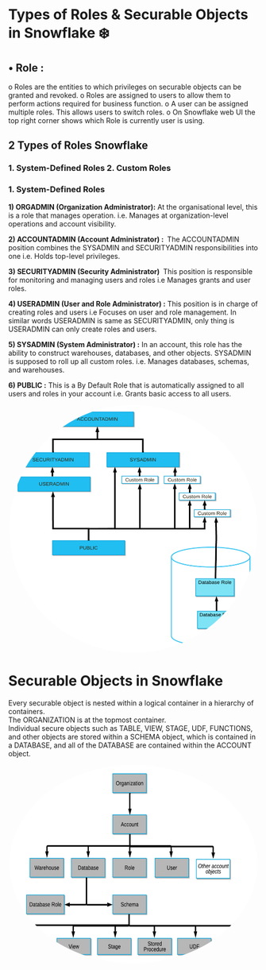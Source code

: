 # Types of Roles & Securable Objects in Snowflake  ❄️

## •	Role :

 o	Roles are the entities to which privileges on securable objects can be granted and revoked.
 o	Roles are assigned to users to allow them to perform actions required for business function.
 o	A user can be assigned multiple roles. This  allows users to switch roles.
 o	On Snowflake web UI the top right corner shows which Role is currently user is using.


## 2 Types of Roles Snowflake 

### 1. System-Defined Roles     2. Custom Roles

### 1. System-Defined Roles

<b> 1) ORGADMIN (Organization Administrator):</b> At the organisational level, this is a role that manages operation. i.e. Manages at organization-level operations and account visibility.

<b> 2) ACCOUNTADMIN (Account Administrator) : </b> The ACCOUNTADMIN position combines the SYSADMIN and SECURITYADMIN responsibilities into one i.e. Holds top-level privileges.

<b> 3) SECURITYADMIN (Security Administrator)  </b> This position is responsible for monitoring and managing users and roles i.e Manages grants and user roles.

<b> 4) USERADMIN (User and Role Administrator) :</b> This position is in charge of creating roles and users i.e Focuses on user and role management.
In similar words USERADMIN is same as SECURITYADMIN, only thing is USERADMIN can only create roles and users.

<b> 5) SYSADMIN (System Administrator) :</b> In an account, this role has the ability to construct warehouses, databases, and other objects. SYSADMIN is supposed to roll up all custom roles. i.e. Manages databases, schemas, and warehouses.

<b> 6) PUBLIC :</b> This is a By Default Role that is automatically assigned to all users and roles in your account i.e. Grants basic access to all users.

<div align="center">
<img align="center" alt="Snowflake" src="https://github.com/urja2001/Snowflake-Complete-Notes-HandsOn/blob/8410a1f983eef712c2ee6e9b24653760e25c5653/Chapter%2000%20-%20Architecture%20of%20%20Snowflake/pics/RBAC2.jpg" width="500" height="500" style="border-radius:50%">
</div>

# Securable Objects in Snowflake

Every securable object is nested within a logical container in a hierarchy of containers. <br>
The ORGANIZATION is at the topmost container.<br>
Individual secure objects such as TABLE, VIEW, STAGE, UDF, FUNCTIONS, and other objects are stored within a SCHEMA object, which is contained in a DATABASE, and all of the DATABASE are contained within the ACCOUNT object.<br>

<div align="center">
<img align="center" alt="Snowflake" src="https://github.com/urja2001/Snowflake-Complete-Notes-HandsOn/blob/5968fd74abd7acf8503602f3dbccce0a5ffd719b/Chapter%2000%20-%20Architecture%20of%20%20Snowflake/pics/RBAC3.jpg" width="500" height="400" style="border-radius:50%">
</div>
